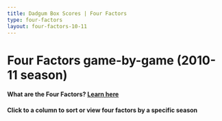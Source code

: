 ```yaml
---
title: Dadgum Box Scores | Four Factors
type: four-factors
layout: four-factors-10-11
---
```


# Four Factors game-by-game (2010-11 season)

#### What are the Four Factors? [Learn here](https://cbbstatshelp.com/four-factors/intro/)

<h4 class="jalek" >Click to a column to sort or view four factors by a specific season</h4> 